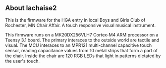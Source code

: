 ## About lachaise2

This is the firmware for the HGA entry in local Boys and Girls Club of Rochester, MN Chair Affair. A touch responsive visual musical instrument.

This firmware runs on a MK20DX256VLH7 Cortex-M4 ARM processor on a Teensy 3.1 board. The primary interaces to the outside world are tactile and visual. The MCU interaces to an MPR121 multi-channel capacitive touch sensor, reading capacitance values from 10 metal strips that form a part of the chair. Inside the chair are 120 RGB LEDs that light in patterns dictated by the user's touch.


